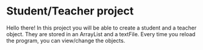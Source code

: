 # Student/Teacher project
Hello there!
In this project you will be able to create a student and a teacher object.
They are stored in an ArrayList and a textFile. Every time you reload the program, 
you can view/change the objects.
